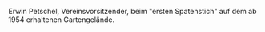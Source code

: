 ---
---

Erwin Petschel, Vereinsvorsitzender, beim "ersten Spatenstich" auf dem ab 1954 erhaltenen Gartengelände.